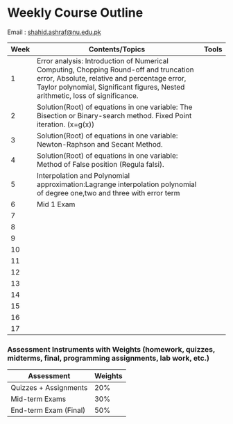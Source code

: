 # Weekly Course Outline 
Email : <a href="mailto:shahid.ashraf@nu.edu.pk" style=" word-wrap: break-word;" target="_blank">shahid.ashraf@nu.edu.pk</a></p>

| Week         | Contents/Topics | Tools |
|--------------|--------------|:-----:|
|1|     Error analysis: Introduction of Numerical Computing, Chopping Round-off and truncation error, Absolute, relative and percentage error, Taylor polynomial, Significant figures, Nested arithmetic, loss of significance.      ||
|2| Solution(Root) of equations in one variable: The Bisection or Binary-search method. Fixed Point iteration. (x=g(x))                          ||
|3| Solution(Root) of equations in one variable: Newton-Raphson and Secant Method.                          ||
|4|      Solution(Root) of equations in one variable: Method of False position (Regula falsi).                     ||
|5| Interpolation and Polynomial approximation:Lagrange interpolation polynomial of degree one,two and three with error term                          ||
|6|       Mid 1 Exam                    ||
|7|                           ||
|8|                           ||
|9|                           ||
|10|                           ||
|11|                           ||
|12|                           ||
|13|                           ||
|14|                           ||
|15|                           ||
|16|                           ||
|17|                           ||

### Assessment Instruments with Weights (homework, quizzes, midterms, final, programming assignments, lab work, etc.)
| Assessment         | Weights | 
|--------------|--------------|
| Quizzes + Assignments                  | 20% |
|Mid-term Exams                          | 30% |
|End-term Exam (Final)                   | 50% |
